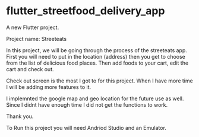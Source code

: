 # flutter_streetfood_delivery_app

A new Flutter project.

Project name: Streeteats

In this project, we will be going through the process of the streeteats app. First you will need to put in the location (address) then you get to choose from the list of delicious food places.
Then add foods to your cart, edit the cart and check out.

Check out screen is the most I got to for this project. When I have more time I will be adding more features to it.

I implemnted the google map and geo location for the future use as well. Since I didnt have enough time I did not get the functions to work.

Thank you.


To Run this project you will need Andriod Studio and an Emulator. 


